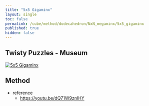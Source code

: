 ```yaml
---
title: "5x5 Gigaminx"
layout: single
toc: false
permalink: /cube/method/dodecahedron/NxN_megaminx/5x5_gigaminx
published: true
hidden: false
---
```


<head>
  <base target="_blank">
</head>



## Twisty Puzzles - Museum

<a href="https://twistypuzzles.com/app/museum/museum_showitem.php?pkey=1475">
  <img alt="5x5 Gigaminx" src="https://twistypuzzles.com/museum/large/01475-01.jpg">
</a>



## Method

- reference
  - <https://youtu.be/dQ71W9znIHY>
